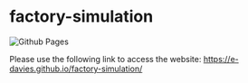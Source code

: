 # factory-simulation


![Github Pages](https://img.shields.io/badge/github%20pages-121013?style=for-the-badge&logo=github&logoColor=white)


Please use the following link to access the website: https://e-davies.github.io/factory-simulation/